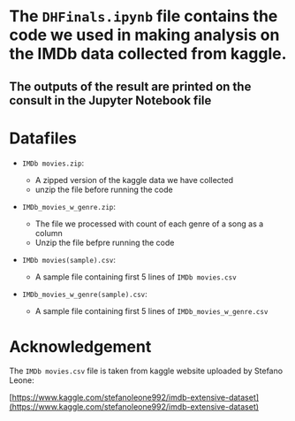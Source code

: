 # The `DHFinals.ipynb` file contains the code we used in making analysis on the IMDb data collected from kaggle.

## The outputs of the result are printed on the consult in the Jupyter Notebook file

# Datafiles

- `IMDb movies.zip`:
	- A zipped version of the kaggle data we have collected 
	- unzip the file before running the code

- `IMDb_movies_w_genre.zip`:
	- The file we processed with count of each genre of a song as a column
	- Unzip the file befpre running the code

- `IMDb movies(sample).csv`:
	- A sample file containing first 5 lines of  `IMDb movies.csv`
- `IMDb_movies_w_genre(sample).csv`:
	- A sample file containing first 5 lines of  `IMDb_movies_w_genre.csv`

# Acknowledgement

The `IMDb movies.csv` file is taken from kaggle website uploaded by Stefano Leone:

[https://www.kaggle.com/stefanoleone992/imdb-extensive-dataset](https://www.kaggle.com/stefanoleone992/imdb-extensive-dataset)